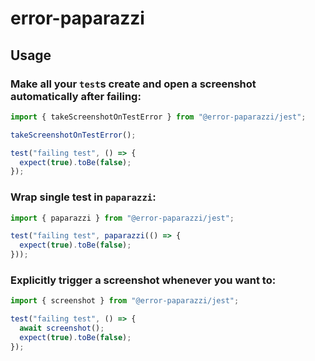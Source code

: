 # error-paparazzi

## Usage

### Make all your `test`s create and open a screenshot automatically after failing:

```ts
import { takeScreenshotOnTestError } from "@error-paparazzi/jest";

takeScreenshotOnTestError();

test("failing test", () => {
  expect(true).toBe(false);
});
```

### Wrap single test in `paparazzi`:

```ts
import { paparazzi } from "@error-paparazzi/jest";

test("failing test", paparazzi(() => {
  expect(true).toBe(false);
}));
```

### Explicitly trigger a screenshot whenever you want to:

```ts
import { screenshot } from "@error-paparazzi/jest";

test("failing test", () => {
  await screenshot();
  expect(true).toBe(false);
});
```
